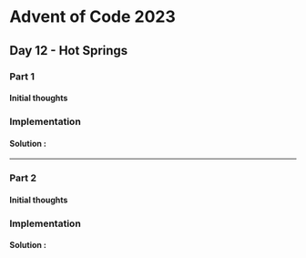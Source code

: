 ﻿# Advent of Code 2023
## Day 12 - Hot Springs

### Part 1
#### Initial thoughts


### Implementation


#### Solution :
---
### Part 2
#### Initial thoughts


### Implementation



#### Solution :
